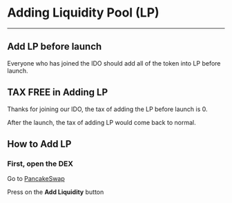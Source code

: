 # Adding Liquidity Pool (LP)
---

## Add LP before launch

Everyone who has joined the IDO should add all of the token into LP before launch.

## TAX FREE in Adding LP

Thanks for joining our IDO, the tax of adding the LP before launch is 0.

After the launch, the tax of adding LP would come back to normal.

## How to Add LP

### First, open the DEX

Go to [PancakeSwap](https://pancakeswap.finance/liquidity)

Press on the **Add Liquidity** button

